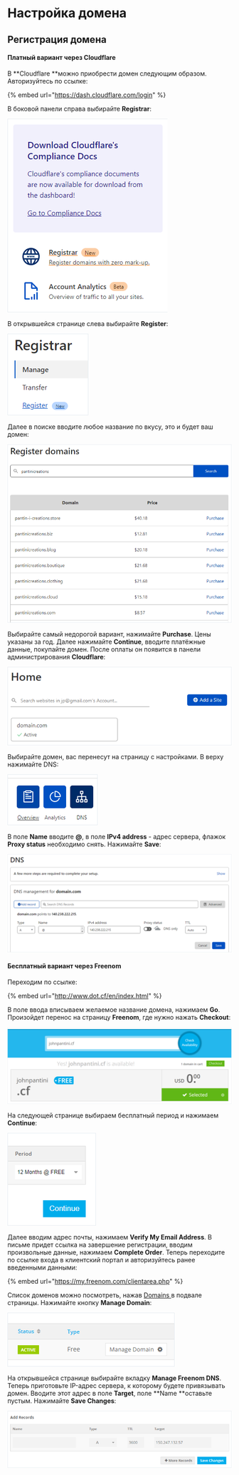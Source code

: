 # Настройка домена

## Регистрация домена

#### Платный вариант через Cloudflare

В **Cloudflare **можно приобрести домен следующим образом. Авторизуйтесь по ссылке:

{% embed url="https://dash.cloudflare.com/login" %}

В боковой панели справа выбирайте **Registrar**:

![](<../.gitbook/assets/image (350).png>)

В открывшейся странице слева выбирайте **Register**:

![](<../.gitbook/assets/image (343).png>)

Далее в поиске вводите любое название по вкусу, это и будет ваш домен:

![](<../.gitbook/assets/image (348).png>)

Выбирайте самый недорогой вариант, нажимайте **Purchase**. Цены указаны за год. Далее нажимайте **Continue**, вводите платёжные данные, покупайте домен. После оплаты он появится в панели администрирования **Cloudflare**:

![](<../.gitbook/assets/image (352).png>)

Выбирайте домен, вас перенесут на страницу с настройками. В верху нажимайте DNS:

![](<../.gitbook/assets/image (349).png>)

В поле **Name** вводите **@**, в поле **IPv4 address** - адрес сервера, флажок **Proxy status** необходимо снять. Нажимайте **Save**:

![](<../.gitbook/assets/image (355).png>)

#### Бесплатный вариант через Freenom

Переходим по ссылке:

{% embed url="http://www.dot.cf/en/index.html" %}

В поле ввода вписываем желаемое название домена, нажимаем **Go**. Произойдет перенос на страницу **Freenom**, где нужно нажать **Checkout**:

![](<../.gitbook/assets/image (344).png>)

На следующей странице выбираем бесплатный период и нажимаем **Continue**:

![](<../.gitbook/assets/image (353).png>)

Далее вводим адрес почты, нажимаем **Verify My Email Address**. В письме придет ссылка на завершение регистрации, вводим произвольные данные, нажимаем **Complete Order**. Теперь переходите по ссылке входа в клиентский портал и авторизуйтесь ранее введенными данными:

{% embed url="https://my.freenom.com/clientarea.php" %}

Список доменов можно посмотреть, нажав [Domains ](https://my.freenom.com/clientarea.php?action=domains)в подвале страницы. Нажимайте кнопку **Manage Domain**:

![](<../.gitbook/assets/image (347).png>)

На открывшейся странице выбирайте вкладку **Manage Freenom DNS**. Теперь приготовьте IP-адрес сервера, к которому будете привязывать домен. Вводите этот адрес в поле **Target**, поле **Name **оставьте пустым. Нажимайте **Save Changes**:

![](<../.gitbook/assets/image (351).png>)
